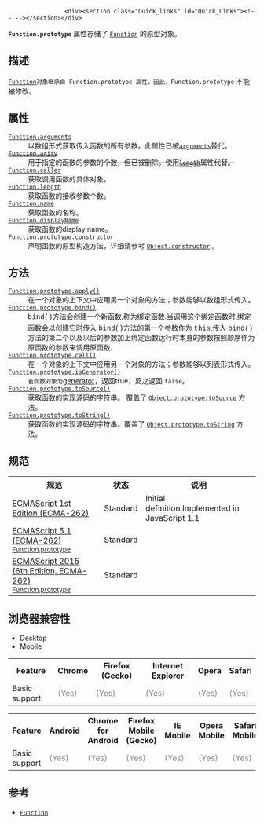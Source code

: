
                
                  
                    <div><section class="Quick_links" id="Quick_Links"><!-- --></section></div>

<p><code><strong>Function.prototype</strong></code> &#x5C5E;&#x6027;&#x5B58;&#x50A8;&#x4E86; <a title="&#x6B64;&#x9875;&#x9762;&#x4ECD;&#x672A;&#x88AB;&#x672C;&#x5730;&#x5316;, &#x671F;&#x5F85;&#x60A8;&#x7684;&#x7FFB;&#x8BD1;!" href="/zh-CN/docs/Web/JavaScript/Reference/Function"><code>Function</code></a> &#x7684;&#x539F;&#x578B;&#x5BF9;&#x8C61;&#x3002;</p>

<h2 name="Description" id="Description">&#x63CF;&#x8FF0;</h2>

<p><a title="&#x6B64;&#x9875;&#x9762;&#x4ECD;&#x672A;&#x88AB;&#x672C;&#x5730;&#x5316;, &#x671F;&#x5F85;&#x60A8;&#x7684;&#x7FFB;&#x8BD1;!" href="/zh-CN/docs/Web/JavaScript/Reference/Function"><code>Function</code></a><code>&#x5BF9;&#x8C61;&#x7EE7;&#x627F;&#x81EA;&#xA0;Function.prototype &#x5C5E;&#x6027;</code><code>&#x3002;&#x56E0;&#x6B64;&#xFF0C;Function.prototype</code> &#x4E0D;&#x80FD;&#x88AB;&#x4FEE;&#x6539;&#x3002;</p>

<h2 id="&#x5C5E;&#x6027;">&#x5C5E;&#x6027;</h2>

<dl>
 <dt><a title="function.arguments &#x5C5E;&#x6027;&#x4EE3;&#x8868;&#x4F20;&#x5165;&#x51FD;&#x6570;&#x7684;&#x5B9E;&#x53C2;&#xFF0C;&#x5B83;&#x662F;&#x4E00;&#x4E2A;&#x7C7B;&#x6570;&#x7EC4;&#x5BF9;&#x8C61;&#x3002;" href="/zh-CN/docs/Web/JavaScript/Reference/Global_Objects/Function/arguments"><code>Function.arguments</code></a> <span title="This deprecated API should no longer be used, but will probably still work."><i class="icon-thumbs-down-alt"> </i></span></dt>
 <dd>&#x4EE5;&#x6570;&#x7EC4;&#x5F62;&#x5F0F;&#x83B7;&#x53D6;&#x4F20;&#x5165;&#x51FD;&#x6570;&#x7684;&#x6240;&#x6709;&#x53C2;&#x6570;&#x3002;&#x6B64;&#x5C5E;&#x6027;&#x5DF2;&#x88AB;<a title="&#x6B64;&#x9875;&#x9762;&#x4ECD;&#x672A;&#x88AB;&#x672C;&#x5730;&#x5316;, &#x671F;&#x5F85;&#x60A8;&#x7684;&#x7FFB;&#x8BD1;!" href="/zh-CN/docs/Web/JavaScript/Reference/Functions_and_function_scope/arguments"><code>arguments</code></a>&#x66FF;&#x4EE3;&#x3002;</dd>
 <dt><s class="obsoleteElement"><a title="&#x8FD4;&#x56DE;&#x4E00;&#x4E2A;&#x51FD;&#x6570;&#x7684;&#x5F62;&#x53C2;&#x6570;&#x91CF;." href="/zh-CN/docs/Web/JavaScript/Reference/Global_Objects/Function/arity"><code>Function.arity</code></a> <span title="This is an obsolete API and is no longer guaranteed to work."><i class="icon-trash"> </i></span></s></dt>
 <dd><s class="obsoleteElement">&#x7528;&#x4E8E;&#x6307;&#x5B9A;&#x7684;&#x51FD;&#x6570;&#x7684;&#x53C2;&#x6570;&#x7684;&#x4E2A;&#x6570;&#xFF0C;&#x4F46;&#x5DF2;&#x88AB;&#x5220;&#x9664;&#x3002;&#x4F7F;&#x7528;<a title="&#x6B64;&#x9875;&#x9762;&#x4ECD;&#x672A;&#x88AB;&#x672C;&#x5730;&#x5316;, &#x671F;&#x5F85;&#x60A8;&#x7684;&#x7FFB;&#x8BD1;!" href="/zh-CN/docs/Web/JavaScript/Reference/Global_Objects/Function/length"><code>length</code></a>&#x5C5E;&#x6027;&#x4EE3;&#x66FF;&#x3002;</s></dd>
 <dt><a title="&#x8FD4;&#x56DE;&#x8C03;&#x7528;&#x6307;&#x5B9A;&#x51FD;&#x6570;&#x7684;&#x51FD;&#x6570;." href="/zh-CN/docs/Web/JavaScript/Reference/Global_Objects/Function/caller"><code>Function.caller</code></a> <span title="This API has not been standardized."><i class="icon-warning-sign"> </i></span></dt>
 <dd>&#x83B7;&#x53D6;&#x8C03;&#x7528;&#x51FD;&#x6570;&#x7684;&#x5177;&#x4F53;&#x5BF9;&#x8C61;&#x3002;</dd>
 <dt><a title="&#x6B64;&#x9875;&#x9762;&#x4ECD;&#x672A;&#x88AB;&#x672C;&#x5730;&#x5316;, &#x671F;&#x5F85;&#x60A8;&#x7684;&#x7FFB;&#x8BD1;!" href="/zh-CN/docs/Web/JavaScript/Reference/Global_Objects/Function/length"><code>Function.length</code></a></dt>
 <dd>&#x83B7;&#x53D6;&#x51FD;&#x6570;&#x7684;&#x63A5;&#x6536;&#x53C2;&#x6570;&#x4E2A;&#x6570;&#x3002;</dd>
 <dt><a title="name &#x5C5E;&#x6027;&#x8FD4;&#x56DE;&#x6240;&#x5C5E;&#x51FD;&#x6570;&#x7684;&#x51FD;&#x6570;&#x540D;&#x79F0;." href="/zh-CN/docs/Web/JavaScript/Reference/Global_Objects/Function/name"><code>Function.name</code></a> <span title="This API has not been standardized."><i class="icon-warning-sign"> </i></span></dt>
 <dd>&#x83B7;&#x53D6;&#x51FD;&#x6570;&#x7684;&#x540D;&#x79F0;&#x3002;</dd>
 <dt><a title="function.displayName&#x5C5E;&#x6027;&#x83B7;&#x53D6;&#x51FD;&#x6570;&#x7684;&#x663E;&#x793A;&#x540D;&#x5B57;" href="/zh-CN/docs/Web/JavaScript/Reference/Global_Objects/Function/displayName"><code>Function.displayName</code></a> <span title="This API has not been standardized."><i class="icon-warning-sign"> </i></span></dt>
 <dd>&#x83B7;&#x53D6;&#x51FD;&#x6570;&#x7684;display name&#x3002;</dd>
 <dt><code>Function.prototype.constructor</code></dt>
 <dd>&#x58F0;&#x660E;&#x51FD;&#x6570;&#x7684;&#x539F;&#x578B;&#x6784;&#x9020;&#x65B9;&#x6CD5;&#xFF0C;&#x8BE6;&#x7EC6;&#x8BF7;&#x53C2;&#x8003; <a title="&#x8FD4;&#x56DE;&#x4E00;&#x4E2A;&#x6307;&#x5411;&#x521B;&#x5EFA;&#x4E86;&#x8BE5;&#x5BF9;&#x8C61;&#x539F;&#x578B;&#x7684;&#x51FD;&#x6570;&#x5F15;&#x7528;&#x3002;&#x9700;&#x8981;&#x6CE8;&#x610F;&#x7684;&#x662F;&#xFF0C;&#x8BE5;&#x5C5E;&#x6027;&#x7684;&#x503C;&#x662F;&#x90A3;&#x4E2A;&#x51FD;&#x6570;&#x672C;&#x8EAB;&#xFF0C;&#x800C;&#x4E0D;&#x662F;&#x4E00;&#x4E2A;&#x5305;&#x542B;&#x51FD;&#x6570;&#x540D;&#x79F0;&#x7684;&#x5B57;&#x7B26;&#x4E32;&#x3002;&#x5BF9;&#x4E8E;&#x539F;&#x59CB;&#x503C;&#xFF08;&#x5982;1&#xFF0C;true &#x6216; &quot;test&quot;&#xFF09;&#xFF0C;&#x8BE5;&#x5C5E;&#x6027;&#x4E3A;&#x53EA;&#x8BFB;&#x3002;" href="/zh-CN/docs/Web/JavaScript/Reference/Global_Objects/Object/constructor"><code>Object.constructor</code></a> &#x3002;</dd>
</dl>

<h2 id="&#x65B9;&#x6CD5;">&#x65B9;&#x6CD5;</h2>

<dl>
 <dt><a title="apply() &#x65B9;&#x6CD5;&#x5728;&#x6307;&#x5B9A;&#xA0;this&#xA0;&#x503C;&#x548C;&#x53C2;&#x6570;&#xFF08;&#x53C2;&#x6570;&#x4EE5;&#x6570;&#x7EC4;&#x6216;&#x7C7B;&#x6570;&#x7EC4;&#x5BF9;&#x8C61;&#x7684;&#x5F62;&#x5F0F;&#x5B58;&#x5728;&#xFF09;&#x7684;&#x60C5;&#x51B5;&#x4E0B;&#x8C03;&#x7528;&#x67D0;&#x4E2A;&#x51FD;&#x6570;&#x3002;" href="/zh-CN/docs/Web/JavaScript/Reference/Global_Objects/Function/apply"><code>Function.prototype.apply()</code></a></dt>
 <dd>&#x5728;&#x4E00;&#x4E2A;&#x5BF9;&#x8C61;&#x7684;&#x4E0A;&#x4E0B;&#x6587;&#x4E2D;&#x5E94;&#x7528;&#x53E6;&#x4E00;&#x4E2A;&#x5BF9;&#x8C61;&#x7684;&#x65B9;&#x6CD5;&#xFF1B;&#x53C2;&#x6570;&#x80FD;&#x591F;&#x4EE5;&#x6570;&#x7EC4;&#x5F62;&#x5F0F;&#x4F20;&#x5165;&#x3002;</dd>
 <dt><a title="bind()&#x65B9;&#x6CD5;&#x4F1A;&#x521B;&#x5EFA;&#x4E00;&#x4E2A;&#x65B0;&#x51FD;&#x6570;&#xFF0C;&#x5F53;&#x8FD9;&#x4E2A;&#x65B0;&#x51FD;&#x6570;&#x88AB;&#x8C03;&#x7528;&#x65F6;&#xFF0C;&#x5B83;&#x7684;this&#x503C;&#x662F;&#x4F20;&#x9012;&#x7ED9;bind()&#x7684;&#x7B2C;&#x4E00;&#x4E2A;&#x53C2;&#x6570;, &#x5B83;&#x7684;&#x53C2;&#x6570;&#x662F;bind()&#x7684;&#x5176;&#x4ED6;&#x53C2;&#x6570;&#x548C;&#x5176;&#x539F;&#x672C;&#x7684;&#x53C2;&#x6570;." href="/zh-CN/docs/Web/JavaScript/Reference/Global_Objects/Function/bind"><code>Function.prototype.bind()</code></a></dt>
 <dd><span style="font-family: courier new,andale mono,monospace; line-height: 1.5;">bind()</span>&#x65B9;&#x6CD5;&#x4F1A;&#x521B;&#x5EFA;&#x4E00;&#x4E2A;&#x65B0;&#x51FD;&#x6570;,&#x79F0;&#x4E3A;&#x7ED1;&#x5B9A;&#x51FD;&#x6570;.&#x5F53;&#x8C03;&#x7528;&#x8FD9;&#x4E2A;&#x7ED1;&#x5B9A;&#x51FD;&#x6570;&#x65F6;,&#x7ED1;&#x5B9A;&#x51FD;&#x6570;&#x4F1A;&#x4EE5;&#x521B;&#x5EFA;&#x5B83;&#x65F6;&#x4F20;&#x5165;&#xA0;<span style="font-family: courier new,andale mono,monospace;">bind()</span>&#x65B9;&#x6CD5;&#x7684;&#x7B2C;&#x4E00;&#x4E2A;&#x53C2;&#x6570;&#x4F5C;&#x4E3A;&#xA0;<span style="font-family: courier new,andale mono,monospace;">this</span>,&#x4F20;&#x5165;&#xA0;<span style="font-family: courier new,andale mono,monospace;">bind()</span>&#x65B9;&#x6CD5;&#x7684;&#x7B2C;&#x4E8C;&#x4E2A;&#x4EE5;&#x53CA;&#x4EE5;&#x540E;&#x7684;&#x53C2;&#x6570;&#x52A0;&#x4E0A;&#x7ED1;&#x5B9A;&#x51FD;&#x6570;&#x8FD0;&#x884C;&#x65F6;&#x672C;&#x8EAB;&#x7684;&#x53C2;&#x6570;&#x6309;&#x7167;&#x987A;&#x5E8F;&#x4F5C;&#x4E3A;&#x539F;&#x51FD;&#x6570;&#x7684;&#x53C2;&#x6570;&#x6765;&#x8C03;&#x7528;&#x539F;&#x51FD;&#x6570;.</dd>
 <dt><a title="call() &#x65B9;&#x6CD5;&#x5728;&#x4F7F;&#x7528;&#x4E00;&#x4E2A;&#x6307;&#x5B9A;&#x7684;this&#x503C;&#x548C;&#x82E5;&#x5E72;&#x4E2A;&#x6307;&#x5B9A;&#x7684;&#x53C2;&#x6570;&#x503C;&#x7684;&#x524D;&#x63D0;&#x4E0B;&#x8C03;&#x7528;&#x67D0;&#x4E2A;&#x51FD;&#x6570;&#x6216;&#x65B9;&#x6CD5;." href="/zh-CN/docs/Web/JavaScript/Reference/Global_Objects/Function/call"><code>Function.prototype.call()</code></a></dt>
 <dd>&#x5728;&#x4E00;&#x4E2A;&#x5BF9;&#x8C61;&#x7684;&#x4E0A;&#x4E0B;&#x6587;&#x4E2D;&#x5E94;&#x7528;&#x53E6;&#x4E00;&#x4E2A;&#x5BF9;&#x8C61;&#x7684;&#x65B9;&#x6CD5;&#xFF1B;&#x53C2;&#x6570;&#x80FD;&#x591F;&#x4EE5;&#x5217;&#x8868;&#x5F62;&#x5F0F;&#x4F20;&#x5165;&#x3002;</dd>
 <dt><a title="&#x5224;&#x65AD;&#x4E00;&#x4E2A;&#x51FD;&#x6570;&#x662F;&#x5426;&#x662F;&#x4E00;&#x4E2A;&#x751F;&#x6210;&#x5668;." href="/zh-CN/docs/Web/JavaScript/Reference/Global_Objects/Function/isGenerator"><code>Function.prototype.isGenerator()</code></a> <span title="This API has not been standardized."><i class="icon-warning-sign"> </i></span></dt>
 <dd><code>&#x82E5;&#x51FD;&#x6570;&#x5BF9;&#x8C61;&#x4E3A;</code><a href="/zh-CN/docs/Web/JavaScript/Guide/Iterators_and_Generators">generator</a>&#xFF0C;&#x8FD4;&#x56DE;true&#xFF0C;&#x53CD;&#x4E4B;&#x8FD4;&#x56DE; <code>false</code>&#x3002;</dd>
 <dt><a title="&#x8FD4;&#x56DE;&#x51FD;&#x6570;&#x7684;&#x6E90;&#x4EE3;&#x7801;&#x7684;&#x5B57;&#x7B26;&#x4E32;&#x8868;&#x793A;." href="/zh-CN/docs/Web/JavaScript/Reference/Global_Objects/Function/toSource"><code>Function.prototype.toSource()</code></a> <span title="This API has not been standardized."><i class="icon-warning-sign"> </i></span></dt>
 <dd>&#x83B7;&#x53D6;&#x51FD;&#x6570;&#x7684;&#x5B9E;&#x73B0;&#x6E90;&#x7801;&#x7684;&#x5B57;&#x7B26;&#x4E32;&#x3002; &#x8986;&#x76D6;&#x4E86; <a title="&#x8FD4;&#x56DE;&#x4E00;&#x4E2A;&#x5BF9;&#x8C61;&#x6E90;&#x4EE3;&#x7801;&#x7684;&#x5B57;&#x7B26;&#x4E32;&#x8868;&#x793A;." href="/zh-CN/docs/Web/JavaScript/Reference/Global_Objects/Object/toSource"><code>Object.prototype.toSource</code></a> &#x65B9;&#x6CD5;&#x3002;</dd>
 <dt><a title="&#x8BE5;&#xA0;toString() &#x65B9;&#x6CD5;&#x8FD4;&#x56DE;&#x4E00;&#x4E2A;&#x8868;&#x793A;&#x5F53;&#x524D;&#x51FD;&#x6570;&#x6E90;&#x4EE3;&#x7801;&#x7684;&#x5B57;&#x7B26;&#x4E32;&#x3002;" href="/zh-CN/docs/Web/JavaScript/Reference/Global_Objects/Function/toString"><code>Function.prototype.toString()</code></a></dt>
 <dd>&#x83B7;&#x53D6;&#x51FD;&#x6570;&#x7684;&#x5B9E;&#x73B0;&#x6E90;&#x7801;&#x7684;&#x5B57;&#x7B26;&#x4E32;&#x3002;&#x8986;&#x76D6;&#x4E86; <a title="toString() &#x65B9;&#x6CD5;&#x8FD4;&#x56DE;&#x4E00;&#x4E2A;&#x4EE3;&#x8868;&#x8BE5;&#x5BF9;&#x8C61;&#x7684;&#x5B57;&#x7B26;&#x4E32;&#x3002;" href="/zh-CN/docs/Web/JavaScript/Reference/Global_Objects/Object/toString"><code>Object.prototype.toString</code></a> &#x65B9;&#x6CD5;&#x3002;</dd>
</dl>

<h2 id="&#x89C4;&#x8303;">&#x89C4;&#x8303;</h2>

<table class="standard-table">
 <tbody>
  <tr>
   <th scope="col">&#x89C4;&#x8303;</th>
   <th scope="col">&#x72B6;&#x6001;</th>
   <th scope="col">&#x8BF4;&#x660E;</th>
  </tr>
  <tr>
   <td><a lang="en" title="ECMAScript 1st Edition (ECMA-262)" class="external" href="http://www.ecma-international.org/publications/files/ECMA-ST-ARCH/ECMA-262,%201st%20edition,%20June%201997.pdf" hreflang="en">ECMAScript 1st Edition (ECMA-262)</a></td>
   <td><span class="spec-Standard">Standard</span></td>
   <td>Initial definition.Implemented in JavaScript 1.1</td>
  </tr>
  <tr>
   <td><a lang="en" hreflang="en" href="http://www.ecma-international.org/ecma-262/5.1/#sec-15.3.5.2" class="external">ECMAScript 5.1 (ECMA-262)<br><small lang="zh-CN">Function.prototype</small></a></td>
   <td><span class="spec-Standard">Standard</span></td>
   <td>&#xA0;</td>
  </tr>
  <tr>
   <td><a lang="en" hreflang="en" href="http://www.ecma-international.org/ecma-262/6.0/#sec-function-instances-prototype" class="external">ECMAScript 2015 (6th Edition, ECMA-262)<br><small lang="zh-CN">Function.prototype</small></a></td>
   <td><span class="spec-Standard">Standard</span></td>
   <td>&#xA0;</td>
  </tr>
 </tbody>
</table>

<h2 id="&#x6D4F;&#x89C8;&#x5668;&#x517C;&#x5BB9;&#x6027;">&#x6D4F;&#x89C8;&#x5668;&#x517C;&#x5BB9;&#x6027;</h2>

<p></p><div class="htab"> 
    <a name="AutoCompatibilityTable" id="AutoCompatibilityTable"></a> 
    <ul> 
        <li class="selected"><a>Desktop</a></li> 
        <li><a>Mobile</a></li> 
    </ul> 
</div><p></p>

<div id="compat-desktop">
<table class="compat-table">
 <tbody>
  <tr>
   <th>Feature</th>
   <th>Chrome</th>
   <th>Firefox (Gecko)</th>
   <th>Internet Explorer</th>
   <th>Opera</th>
   <th>Safari</th>
  </tr>
  <tr>
   <td>Basic support</td>
   <td><span title="Please update this with the earliest version of support." style="color: #888;">(Yes)</span></td>
   <td><span title="Please update this with the earliest version of support." style="color: #888;">(Yes)</span></td>
   <td><span title="Please update this with the earliest version of support." style="color: #888;">(Yes)</span></td>
   <td><span title="Please update this with the earliest version of support." style="color: #888;">(Yes)</span></td>
   <td><span title="Please update this with the earliest version of support." style="color: #888;">(Yes)</span></td>
  </tr>
 </tbody>
</table>
</div>

<div id="compat-mobile">
<table class="compat-table">
 <tbody>
  <tr>
   <th>Feature</th>
   <th>Android</th>
   <th>Chrome for Android</th>
   <th>Firefox Mobile (Gecko)</th>
   <th>IE Mobile</th>
   <th>Opera Mobile</th>
   <th>Safari Mobile</th>
  </tr>
  <tr>
   <td>Basic support</td>
   <td><span title="Please update this with the earliest version of support." style="color: #888;">(Yes)</span></td>
   <td><span title="Please update this with the earliest version of support." style="color: #888;">(Yes)</span></td>
   <td><span title="Please update this with the earliest version of support." style="color: #888;">(Yes)</span></td>
   <td><span title="Please update this with the earliest version of support." style="color: #888;">(Yes)</span></td>
   <td><span title="Please update this with the earliest version of support." style="color: #888;">(Yes)</span></td>
   <td><span title="Please update this with the earliest version of support." style="color: #888;">(Yes)</span></td>
  </tr>
 </tbody>
</table>
</div>

<h2 id="&#x53C2;&#x8003;">&#x53C2;&#x8003;</h2>

<ul>
 <li><a title="&#x6B64;&#x9875;&#x9762;&#x4ECD;&#x672A;&#x88AB;&#x672C;&#x5730;&#x5316;, &#x671F;&#x5F85;&#x60A8;&#x7684;&#x7FFB;&#x8BD1;!" href="/zh-CN/docs/Web/JavaScript/Reference/Function"><code>Function</code></a></li>
</ul>
                  
                
              